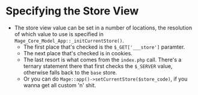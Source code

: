 # Specifying the Store View

* The store view value can be set in a number of locations, the resolution of which value to use is specified in `Mage_Core_Model_App::_initCurrentStore()`.
	* The first place that's checked is the `$_GET['___store']` paramter.
	* The next place that's checked is in cookies.
	* The last resort is what comes from the `index.php` call.  There's a ternary statement there that first checks the `$_SERVER` value, otherwise falls back to the `base` store.
	* Or you can do `Mage::app()->setCurrentStore($store_code)`, if you wanna get all custom 'n' shit.